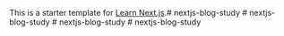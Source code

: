This is a starter template for [Learn Next.js](https://nextjs.org/learn).#   n e x t j s - b l o g - s t u d y  
 #   n e x t j s - b l o g - s t u d y  
 #   n e x t j s - b l o g - s t u d y  
 #   n e x t j s - b l o g - s t u d y  
 